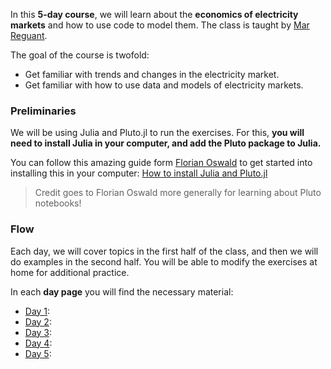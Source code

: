 <!-- @def title = "Electricity Markets Course"
@def tags = ["intro", "code"]

# Electricity markets course -->

In this **5-day course**, we will learn about the **economics of electricity markets** and how to use code to model them. The class is taught by [Mar Reguant](https://mreguant.github.io).

The goal of the course is twofold:
* Get familiar with trends and changes in the electricity market.
* Get familiar with how to use data and models of electricity markets. 

<!-- \tableofcontents you can use \toc as well -->


### Preliminaries

We will be using Julia and Pluto.jl to run the exercises. For this, **you will need to install Julia in your computer, and add the Pluto package to Julia.** 

You can follow this amazing guide form [Florian Oswald](https://floswald.github.io/) to get started into installing this in your computer: [How to install Julia and Pluto.jl](https://floswald.github.io/NumericalMethods/installation/)

> Credit goes to Florian Oswald more generally for learning about Pluto notebooks!


### Flow
Each day, we will cover topics in the first half of the class, and then we will do examples in the second half. You will be able to modify the exercises at home for additional practice.

In each **day page** you will find the necessary material:
* [Day 1](menu1):
* [Day 2](menu2):
* [Day 3](menu3):
* [Day 4](menu4):
* [Day 5](menu5):
